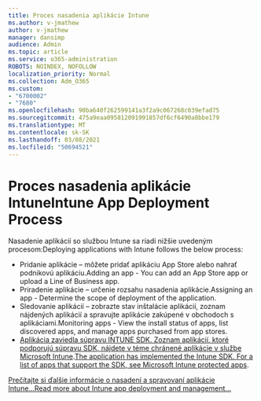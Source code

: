 ```yaml
---
title: Proces nasadenia aplikácie Intune
ms.author: v-jmathew
author: v-jmathew
manager: dansimp
audience: Admin
ms.topic: article
ms.service: o365-administration
ROBOTS: NOINDEX, NOFOLLOW
localization_priority: Normal
ms.collection: Adm_O365
ms.custom:
- "6700002"
- "7680"
ms.openlocfilehash: 90ba640f262599141a3f2a9c067268c039efad75
ms.sourcegitcommit: 475a9eaa095812091991857df6cf6490a8bbe179
ms.translationtype: MT
ms.contentlocale: sk-SK
ms.lasthandoff: 03/08/2021
ms.locfileid: "50694521"
---
```

# <a name="intune-app-deployment-process"></a><span data-ttu-id="2f939-102">Proces nasadenia aplikácie Intune</span><span class="sxs-lookup"><span data-stu-id="2f939-102">Intune App Deployment Process</span></span>

<span data-ttu-id="2f939-103">Nasadenie aplikácií so službou Intune sa riadi nižšie uvedeným procesom:</span><span class="sxs-lookup"><span data-stu-id="2f939-103">Deploying applications with Intune follows the below process:</span></span>

- <span data-ttu-id="2f939-104">Pridanie aplikácie – môžete pridať aplikáciu App Store alebo nahrať podnikovú aplikáciu.</span><span class="sxs-lookup"><span data-stu-id="2f939-104">Adding an app - You can add an App Store app or upload a Line of Business app.</span></span>
- <span data-ttu-id="2f939-105">Priradenie aplikácie – určenie rozsahu nasadenia aplikácie.</span><span class="sxs-lookup"><span data-stu-id="2f939-105">Assigning an app - Determine the scope of deployment of the application.</span></span>
- <span data-ttu-id="2f939-106">Sledovanie aplikácií – zobrazte stav inštalácie aplikácií, zoznam nájdených aplikácií a spravujte aplikácie zakúpené v obchodoch s aplikáciami.</span><span class="sxs-lookup"><span data-stu-id="2f939-106">Monitoring apps - View the install status of apps, list discovered apps, and manage apps purchased from app stores.</span></span>
- <span data-ttu-id="2f939-107">[Aplikácia zaviedla súpravu INTUNE SDK. Zoznam aplikácií, ktoré podporujú súpravu SDK, nájdete v téme chránené aplikácie v službe Microsoft Intune](https://docs.microsoft.com/mem/intune/apps/apps-supported-intune-apps).</span><span class="sxs-lookup"><span data-stu-id="2f939-107">[The application has implemented the Intune SDK. For a list of apps that support the SDK, see Microsoft Intune protected apps](https://docs.microsoft.com/mem/intune/apps/apps-supported-intune-apps).</span></span>

[<span data-ttu-id="2f939-108">Prečítajte si ďalšie informácie o nasadení a spravovaní aplikácie Intune...</span><span class="sxs-lookup"><span data-stu-id="2f939-108">Read more about Intune app deployment and management...</span></span>](https://docs.microsoft.com/mem/intune/apps/app-management)
